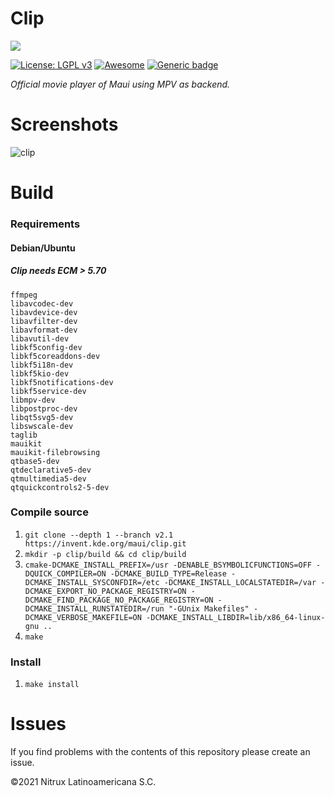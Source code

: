 # Clip
![](https://mauikit.org/wp-content/uploads/2018/12/maui_project_logo.png)

[![License: LGPL v3](https://img.shields.io/badge/License-LGPL%20v3-blue.svg)](https://www.gnu.org/licenses/lgpl-3.0) [![Awesome](https://awesome.re/badge.svg)](https://awesome.re) [![Generic badge](https://img.shields.io/badge/OS-Linux-blue.svg)](https://shields.io/)

_Official movie player of Maui using MPV as backend._

# Screenshots

![clip](https://user-images.githubusercontent.com/3053525/141739574-9c806fe1-593c-46e2-8ef6-b175caf4432f.png)

# Build

### Requirements

#### Debian/Ubuntu
##### Clip needs ECM > 5.70

```
ffmpeg
libavcodec-dev
libavdevice-dev
libavfilter-dev
libavformat-dev
libavutil-dev
libkf5config-dev
libkf5coreaddons-dev
libkf5i18n-dev
libkf5kio-dev
libkf5notifications-dev
libkf5service-dev
libmpv-dev
libpostproc-dev
libqt5svg5-dev
libswscale-dev
taglib
mauikit
mauikit-filebrowsing
qtbase5-dev
qtdeclarative5-dev
qtmultimedia5-dev
qtquickcontrols2-5-dev
```

### Compile source
 1. `git clone --depth 1 --branch v2.1 https://invent.kde.org/maui/clip.git` 
 2. `mkdir -p clip/build && cd clip/build`
 4. `cmake-DCMAKE_INSTALL_PREFIX=/usr -DENABLE_BSYMBOLICFUNCTIONS=OFF -DQUICK_COMPILER=ON -DCMAKE_BUILD_TYPE=Release -DCMAKE_INSTALL_SYSCONFDIR=/etc -DCMAKE_INSTALL_LOCALSTATEDIR=/var -DCMAKE_EXPORT_NO_PACKAGE_REGISTRY=ON -DCMAKE_FIND_PACKAGE_NO_PACKAGE_REGISTRY=ON -DCMAKE_INSTALL_RUNSTATEDIR=/run "-GUnix Makefiles" -DCMAKE_VERBOSE_MAKEFILE=ON -DCMAKE_INSTALL_LIBDIR=lib/x86_64-linux-gnu ..`
 5. `make`

 ### Install
 1. `make install`

# Issues
If you find problems with the contents of this repository please create an issue.

©2021 Nitrux Latinoamericana S.C.
